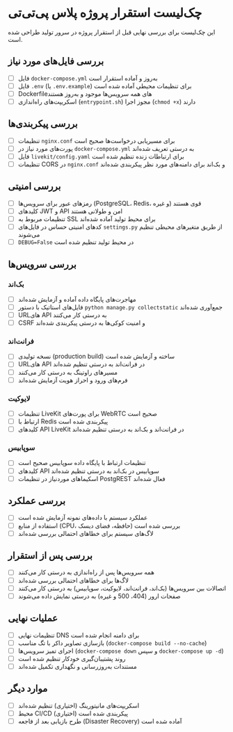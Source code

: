 # چک‌لیست استقرار پروژه پلاس پی‌تی‌تی

این چک‌لیست برای بررسی نهایی قبل از استقرار پروژه در سرور تولید طراحی شده است.

## بررسی فایل‌های مورد نیاز

- [ ] فایل `docker-compose.yml` به‌روز و آماده استقرار است
- [ ] فایل `.env` (یا `.env.example`) برای تنظیمات محیطی آماده شده است
- [ ] Dockerfile‌های همه سرویس‌ها موجود و به‌روز هستند
- [ ] اسکریپت‌های راه‌اندازی (`entrypoint.sh`) مجوز اجرا (`chmod +x`) دارند

## بررسی پیکربندی‌ها

- [ ] تنظیمات `nginx.conf` برای مسیریابی درخواست‌ها صحیح است
- [ ] پورت‌های مورد نیاز در `docker-compose.yml` به درستی تعریف شده‌اند
- [ ] فایل `livekit/config.yaml` برای ارتباطات زنده تنظیم شده است
- [ ] تنظیمات CORS در `nginx.conf` و بک‌اند برای دامنه‌های مورد نظر پیکربندی شده‌اند

## بررسی امنیتی

- [ ] رمزهای عبور برای سرویس‌ها (PostgreSQL، Redis، و غیره) قوی هستند
- [ ] کلیدهای JWT و API امن و طولانی هستند
- [ ] تنظیمات مربوط به SSL برای محیط تولید آماده شده‌اند
- [ ] کدهای امنیتی حساس در فایل‌های `settings.py` از طریق متغیرهای محیطی تنظیم می‌شوند
- [ ] `DEBUG=False` در محیط تولید تنظیم شده است

## بررسی سرویس‌ها

### بک‌اند

- [ ] مهاجرت‌های پایگاه داده آماده و آزمایش شده‌اند
- [ ] فایل‌های استاتیک با دستور `python manage.py collectstatic` جمع‌آوری شده‌اند
- [ ] URL‌های API به درستی کار می‌کنند
- [ ] CSRF و امنیت کوکی‌ها به درستی پیکربندی شده‌اند

### فرانت‌اند

- [ ] نسخه تولیدی (production build) ساخته و آزمایش شده است
- [ ] URL‌های API در فرانت‌اند به درستی تنظیم شده‌اند
- [ ] مسیرهای راوتینگ به درستی کار می‌کنند
- [ ] فرم‌های ورود و احراز هویت آزمایش شده‌اند

### لایوکیت

- [ ] تنظیمات LiveKit برای پورت‌های WebRTC صحیح است
- [ ] ارتباط با Redis پیکربندی شده است
- [ ] کلیدهای API LiveKit در فرانت‌اند و بک‌اند به درستی تنظیم شده‌اند

### سوپابیس

- [ ] تنظیمات ارتباط با پایگاه داده سوپابیس صحیح است
- [ ] کلیدهای API سوپابیس در بک‌اند به درستی تنظیم شده‌اند
- [ ] اسکیماهای موردنیاز در تنظیمات PostgREST فعال شده‌اند

## بررسی عملکرد

- [ ] عملکرد سیستم با داده‌های نمونه آزمایش شده است
- [ ] استفاده از منابع (CPU، حافظه، فضای دیسک) بررسی شده است
- [ ] لاگ‌های سیستم برای خطاهای احتمالی بررسی شده‌اند

## بررسی پس از استقرار

- [ ] همه سرویس‌ها پس از راه‌اندازی به درستی کار می‌کنند
- [ ] لاگ‌ها برای خطاهای احتمالی بررسی شده‌اند
- [ ] اتصالات بین سرویس‌ها (بک‌اند، فرانت‌اند، لایوکیت، سوپابیس) به درستی کار می‌کنند
- [ ] صفحات ارور (404، 500 و غیره) به درستی نمایش داده می‌شوند

## عملیات نهایی

- [ ] تنظیمات نهایی DNS برای دامنه انجام شده است
- [ ] بازسازی تصاویر داکر با تگ مناسب (`docker-compose build --no-cache`)
- [ ] اجرای تمیز سرویس‌ها (`docker-compose down` و سپس `docker-compose up -d`)
- [ ] روند پشتیبان‌گیری خودکار تنظیم شده است
- [ ] مستندات به‌روزرسانی و نگهداری تکمیل شده‌اند

## موارد دیگر

- [ ] اسکریپت‌های مانیتورینگ (اختیاری) تنظیم شده‌اند
- [ ] محیط CI/CD (اختیاری) پیکربندی شده است
- [ ] طرح بازیابی بعد از فاجعه (Disaster Recovery) آماده شده است 